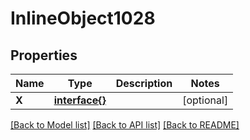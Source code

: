 # InlineObject1028

## Properties

Name | Type | Description | Notes
------------ | ------------- | ------------- | -------------
**X** | [**interface{}**](.md) |  | [optional] 

[[Back to Model list]](../README.md#documentation-for-models) [[Back to API list]](../README.md#documentation-for-api-endpoints) [[Back to README]](../README.md)



